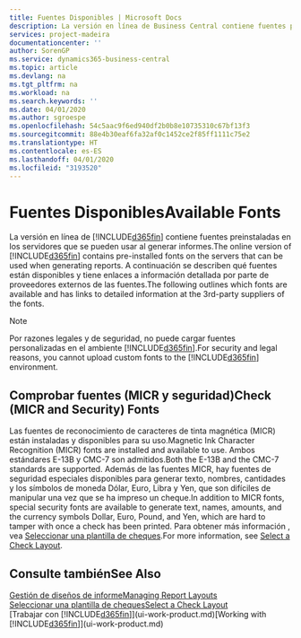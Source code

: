 ```yaml
---
title: Fuentes Disponibles | Microsoft Docs
description: La versión en línea de Business Central contiene fuentes preinstaladas en los servidores que se pueden usar al generar informes.
services: project-madeira
documentationcenter: ''
author: SorenGP
ms.service: dynamics365-business-central
ms.topic: article
ms.devlang: na
ms.tgt_pltfrm: na
ms.workload: na
ms.search.keywords: ''
ms.date: 04/01/2020
ms.author: sgroespe
ms.openlocfilehash: 54c5aac9f6ed940df2b0b8e10735310c67bf13f3
ms.sourcegitcommit: 88e4b30eaf6fa32af0c1452ce2f85ff1111c75e2
ms.translationtype: HT
ms.contentlocale: es-ES
ms.lasthandoff: 04/01/2020
ms.locfileid: "3193520"
---
```

# <a name="available-fonts"></a><span data-ttu-id="3c0a6-103">Fuentes Disponibles</span><span class="sxs-lookup"><span data-stu-id="3c0a6-103">Available Fonts</span></span>
<span data-ttu-id="3c0a6-104">La versión en línea de [!INCLUDE[d365fin](includes/d365fin_md.md)] contiene fuentes preinstaladas en los servidores que se pueden usar al generar informes.</span><span class="sxs-lookup"><span data-stu-id="3c0a6-104">The online version of [!INCLUDE[d365fin](includes/d365fin_md.md)] contains pre-installed fonts on the servers that can be used when generating reports.</span></span> <span data-ttu-id="3c0a6-105">A continuación se describen qué fuentes están disponibles y tiene enlaces a información detallada por parte de proveedores externos de las fuentes.</span><span class="sxs-lookup"><span data-stu-id="3c0a6-105">The following outlines which fonts are available and has links to detailed information at the 3rd-party suppliers of the fonts.</span></span>

> [!NOTE]
> <span data-ttu-id="3c0a6-106">Por razones legales y de seguridad, no puede cargar fuentes personalizadas en el ambiente [!INCLUDE[d365fin](includes/d365fin_md.md)].</span><span class="sxs-lookup"><span data-stu-id="3c0a6-106">For security and legal reasons, you cannot upload custom fonts to the [!INCLUDE[d365fin](includes/d365fin_md.md)] environment.</span></span>

## <a name="check-micr-and-security-fonts"></a><span data-ttu-id="3c0a6-107">Comprobar fuentes (MICR y seguridad)</span><span class="sxs-lookup"><span data-stu-id="3c0a6-107">Check (MICR and Security) Fonts</span></span>  
<span data-ttu-id="3c0a6-108">Las fuentes de reconocimiento de caracteres de tinta magnética (MICR) están instaladas y disponibles para su uso.</span><span class="sxs-lookup"><span data-stu-id="3c0a6-108">Magnetic Ink Character Recognition (MICR) fonts are installed and available to use.</span></span> <span data-ttu-id="3c0a6-109">Ambos estándares E-13B y CMC-7 son admitidos.</span><span class="sxs-lookup"><span data-stu-id="3c0a6-109">Both the E-13B and the CMC-7 standards are supported.</span></span> <span data-ttu-id="3c0a6-110">Además de las fuentes MICR, hay fuentes de seguridad especiales disponibles para generar texto, nombres, cantidades y los símbolos de moneda Dólar, Euro, Libra y Yen, que son difíciles de manipular una vez que se ha impreso un cheque.</span><span class="sxs-lookup"><span data-stu-id="3c0a6-110">In addition to MICR fonts, special security fonts are available to generate text, names, amounts, and the currency symbols Dollar, Euro, Pound, and Yen, which are hard to tamper with once a check has been printed.</span></span> <span data-ttu-id="3c0a6-111">Para obtener más información , vea [Seleccionar una plantilla de cheques](finance-how-define-check-layouts.md).</span><span class="sxs-lookup"><span data-stu-id="3c0a6-111">For more information, see [Select a Check Layout](finance-how-define-check-layouts.md).</span></span>

## <a name="see-also"></a><span data-ttu-id="3c0a6-112">Consulte también</span><span class="sxs-lookup"><span data-stu-id="3c0a6-112">See Also</span></span>
[<span data-ttu-id="3c0a6-113">Gestión de diseños de informe</span><span class="sxs-lookup"><span data-stu-id="3c0a6-113">Managing Report Layouts</span></span>](ui-manage-report-layouts.md)  
[<span data-ttu-id="3c0a6-114">Seleccionar una plantilla de cheques</span><span class="sxs-lookup"><span data-stu-id="3c0a6-114">Select a Check Layout</span></span>](finance-how-define-check-layouts.md)  
<span data-ttu-id="3c0a6-115">[Trabajar con [!INCLUDE[d365fin](includes/d365fin_md.md)]](ui-work-product.md)</span><span class="sxs-lookup"><span data-stu-id="3c0a6-115">[Working with [!INCLUDE[d365fin](includes/d365fin_md.md)]](ui-work-product.md)</span></span>
